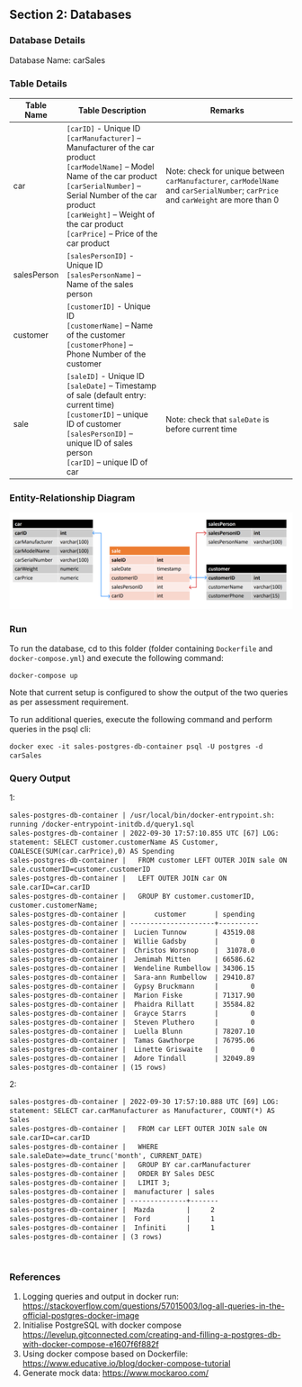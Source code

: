 ## Section 2: Databases

### Database Details
Database Name: carSales

### Table Details
| Table Name | Table Description | Remarks |
| --- | --- | --- |
| car | `[carID]` - Unique ID<br>`[carManufacturer]` – Manufacturer of the car product<br>`[carModelName]` – Model Name of the car product<br>`[carSerialNumber]` – Serial Number of the car product<br>`[carWeight]` – Weight of the car product<br>`[carPrice]` – Price of the car product | Note: check for unique between `carManufacturer`, `carModelName` and `carSerialNumber`; `carPrice` and `carWeight` are more than 0 |
| salesPerson | `[salesPersonID]` - Unique ID<br>`[salesPersonName]` – Name of the sales person |
| customer | `[customerID]` - Unique ID<br>`[customerName]` – Name of the customer<br>`[customerPhone]` – Phone Number of the customer<br> |
| sale | `[saleID]` - Unique ID<br>`[saleDate]` – Timestamp of sale (default entry: current time)<br>`[customerID]` – unique ID of customer<br>`[salesPersonID]` – unique ID of sales person<br>`[carID]` – unique ID of car<br> | Note: check that `saleDate` is before current time |

### Entity-Relationship Diagram
![](er-diagram.png)

### Run
To run the database, cd to this folder (folder containing `Dockerfile` and `docker-compose.yml`) and execute the following command:
```
docker-compose up
```
Note that current setup is configured to show the output of the two queries as per assessment requirement.

To run additional queries, execute the following command and perform queries in the psql cli:
```
docker exec -it sales-postgres-db-container psql -U postgres -d carSales
```

### Query Output
1:
```
sales-postgres-db-container | /usr/local/bin/docker-entrypoint.sh: running /docker-entrypoint-initdb.d/query1.sql
sales-postgres-db-container | 2022-09-30 17:57:10.855 UTC [67] LOG:  statement: SELECT customer.customerName AS Customer, COALESCE(SUM(car.carPrice),0) AS Spending
sales-postgres-db-container |   FROM customer LEFT OUTER JOIN sale ON sale.customerID=customer.customerID
sales-postgres-db-container |   LEFT OUTER JOIN car ON sale.carID=car.carID
sales-postgres-db-container |   GROUP BY customer.customerID, customer.customerName;
sales-postgres-db-container |       customer       | spending
sales-postgres-db-container | ---------------------+----------
sales-postgres-db-container |  Lucien Tunnow       | 43519.08
sales-postgres-db-container |  Willie Gadsby       |        0
sales-postgres-db-container |  Christos Worsnop    |  31078.0
sales-postgres-db-container |  Jemimah Mitten      | 66586.62
sales-postgres-db-container |  Wendeline Rumbellow | 34306.15
sales-postgres-db-container |  Sara-ann Rumbellow  | 29410.87
sales-postgres-db-container |  Gypsy Bruckmann     |        0
sales-postgres-db-container |  Marion Fiske        | 71317.90
sales-postgres-db-container |  Phaidra Rillatt     | 35584.82
sales-postgres-db-container |  Grayce Starrs       |        0
sales-postgres-db-container |  Steven Pluthero     |        0
sales-postgres-db-container |  Luella Blunn        | 78207.10
sales-postgres-db-container |  Tamas Gawthorpe     | 76795.06
sales-postgres-db-container |  Linette Griswaite   |        0
sales-postgres-db-container |  Adore Tindall       | 32049.89
sales-postgres-db-container | (15 rows)
```

2:
```
sales-postgres-db-container | 2022-09-30 17:57:10.888 UTC [69] LOG:  statement: SELECT car.carManufacturer as Manufacturer, COUNT(*) AS Sales
sales-postgres-db-container |   FROM car LEFT OUTER JOIN sale ON sale.carID=car.carID
sales-postgres-db-container |   WHERE sale.saleDate>=date_trunc('month', CURRENT_DATE)
sales-postgres-db-container |   GROUP BY car.carManufacturer
sales-postgres-db-container |   ORDER BY Sales DESC
sales-postgres-db-container |   LIMIT 3;
sales-postgres-db-container |  manufacturer | sales
sales-postgres-db-container | --------------+-------
sales-postgres-db-container |  Mazda        |     2
sales-postgres-db-container |  Ford         |     1
sales-postgres-db-container |  Infiniti     |     1
sales-postgres-db-container | (3 rows)
```

<br>

### References
1. Logging queries and output in docker run: https://stackoverflow.com/questions/57015003/log-all-queries-in-the-official-postgres-docker-image
2. Initialise PostgreSQL with docker compose 
https://levelup.gitconnected.com/creating-and-filling-a-postgres-db-with-docker-compose-e1607f6f882f
3. Using docker compose based on Dockerfile: https://www.educative.io/blog/docker-compose-tutorial
4. Generate mock data: https://www.mockaroo.com/